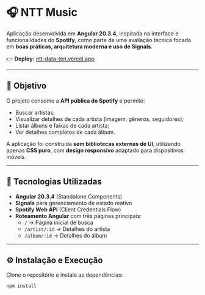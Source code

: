 # 🎧 NTT Music

Aplicação desenvolvida em **Angular 20.3.4**, inspirada na interface e funcionalidades do **Spotify**, como parte de uma avaliação técnica focada em **boas práticas, arquitetura moderna e uso de Signals**.

👉 **Deploy:** [ntt-data-ten.vercel.app](https://ntt-data-ten.vercel.app/)

---

## 🚀 Objetivo
O projeto consome a **API pública do Spotify** e permite:  
- Buscar artistas;  
- Visualizar detalhes de cada artista (imagem, gêneros, seguidores);  
- Listar álbuns e faixas de cada artista;  
- Ver detalhes completos de cada álbum.

A aplicação foi construída **sem bibliotecas externas de UI**, utilizando apenas **CSS puro**, com **design responsivo** adaptado para dispositivos móveis.

---

## 🧱 Tecnologias Utilizadas
- **Angular 20.3.4** (Standalone Components)  
- **Signals** para gerenciamento de estado reativo  
- **Spotify Web API** (Client Credentials Flow)  
- **Roteamento Angular** com três páginas principais:  
  - `/` → Página inicial de busca  
  - `/artist/:id` → Detalhes do artista  
  - `/album/:id` → Detalhes do álbum

---

## ⚙️ Instalação e Execução

Clone o repositório e instale as dependências:  
```bash
npm install

